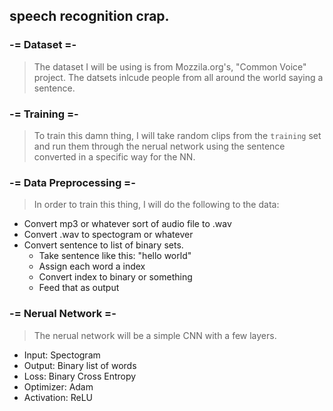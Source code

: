 ## speech recognition crap.
### -= Dataset =-
> The dataset I will be using is from Mozzila.org's, "Common Voice" project.
The datsets inlcude people from all around the world saying a sentence.

### -= Training =-
> To train this damn thing, I will take random clips from the `training` set and run them through the nerual network using the sentence converted in a specific way for the NN.

### -= Data Preprocessing =-
> In order to train this thing, I will do the following to the data:
- Convert mp3 or whatever sort of audio file to .wav
- Convert .wav to spectogram or whatever
- Convert sentence to list of binary sets.
  - Take sentence like this: "hello world"
  - Assign each word a index
  - Convert index to binary or something
  - Feed that as output

### -= Nerual Network =-
> The nerual network will be a simple CNN with a few layers.
- Input: Spectogram
- Output: Binary list of words
- Loss: Binary Cross Entropy
- Optimizer: Adam
- Activation: ReLU
